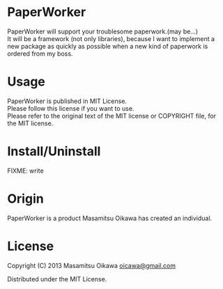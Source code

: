 PaperWorker
===========

PaperWorker will support your troublesome paperwork.(may be...)  
It will be a framework (not only libraries), because I want to implement a new package as quickly as possible when a new kind of paperwork is ordered from my boss.


Usage
===========

PaperWorker is published in MIT License.  
Please follow this license if you want to use.  
Please refer to the original text of the MIT license or COPYRIGHT file, for the MIT license.


Install/Uninstall
===========

FIXME: write


Origin
===========

PaperWorker is a product Masamitsu Oikawa has created an individual.

License
===========

Copyright (C) 2013 Masamitsu Oikawa  <oicawa@gmail.com>

Distributed under the MIT License.
